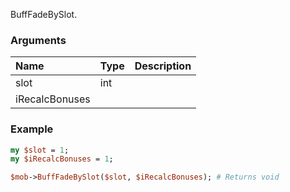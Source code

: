 BuffFadeBySlot.
### Arguments
**Name**|**Type**|**Description**
:---|:---|:---
slot|int|
iRecalcBonuses||

### Example

```perl
my $slot = 1;
my $iRecalcBonuses = 1;

$mob->BuffFadeBySlot($slot, $iRecalcBonuses); # Returns void
```